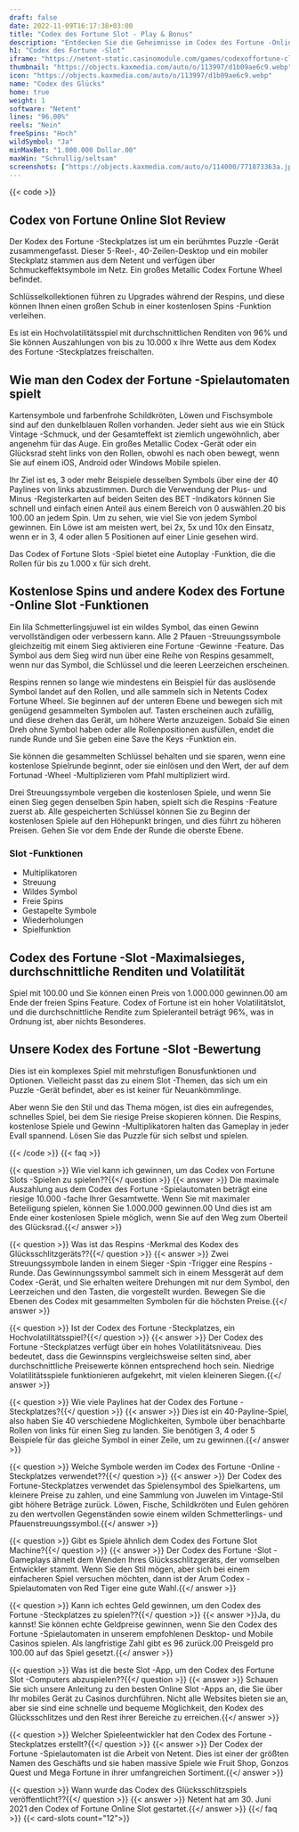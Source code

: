 ```yaml
---
draft: false
date: 2022-11-09T16:17:38+03:00
title: "Codex des Fortune Slot - Play & Bonus"
description: "Entdecken Sie die Geheimnisse im Codex des Fortune -Online Slot. Wir überprüfen das Gameplay, die Funktionen und das, wo wir mit dem besten Casino -Bonus spielen können."
h1: "Codex des Fortune -Slot"
iframe: "https://netent-static.casinomodule.com/games/codexoffortune-client/game/codexoffortune-client.xhtml?launchType=iframe&iframeSandbox=allow-scripts%20allow-popups%20allow-popups-to-escape-sandbox%20allow-top-navigation%20allow-top-navigation-by-user-activation%20allow-same-origin%20allow-forms%20allow-pointer-lock&applicationType=browser&gameId=codexoffortune_not_mobile&server=https%3A%2F%2Fnetent-game.casinomodule.com%2F&lang=en&sessId=DEMO-9708268300-EUR&operatorId=netent&statisticEndpointURL=https://gcl-int.netentcdn.com/gcs/reportData&logsId=d38dc493-87d5-43e2-96e0-66aa8add00ab&loadStarted=1625046219954&giOperatorConfig=%7B%22staticServer%22%3A%22https%3A%2F%2Fnetent-static.casinomodule.com%2F%22%2C%22targetElement%22%3A%22netentgame%22%2C%22launchType%22%3A%22iframe%22%2C%22iframeSandbox%22%3A%22allow-scripts%20allow-popups%20allow-popups-to-escape-sandbox%20allow-top-navigation%20allow-top-navigation-by-user-activation%20allow-same-origin%20allow-forms%20allow-pointer-lock%22%2C%22applicationType%22%3A%22browser%22%2C%22gameId%22%3A%22codexoffortune_not_mobile%22%2C%22server%22%3A%22https%3A%2F%2Fnetent-game.casinomodule.com%2F%22%2C%22lang%22%3A%22en%22%2C%22sessId%22%3A%22DEMO-9708268300XXXX%22%2C%22operatorId%22%3A%22netent%22%7D&casinourl=https://games.netent.com&loadSeqNo=0"
thumbnail: "https://objects.kaxmedia.com/auto/o/113997/d1b09ae6c9.webp"
icon: "https://objects.kaxmedia.com/auto/o/113997/d1b09ae6c9.webp"
name: "Codex des Glücks"
home: true
weight: 1
software: "Netent"
lines: "96.00%"
reels: "Nein"
freeSpins: "Hoch"
wildSymbol: "Ja"
minMaxBet: "1.000.000 Dollar.00"
maxWin: "Schrullig/seltsam"
screenshots: ["https://objects.kaxmedia.com/auto/o/114000/771873363a.jpeg"]
---
```


{{< code >}}<h2>Codex von Fortune Online Slot Review</h2><p>Der Kodex des Fortune -Steckplatzes ist um ein berühmtes Puzzle -Gerät zusammengefasst. Dieser 5-Reel-, 40-Zeilen-Desktop und ein mobiler Steckplatz stammen aus dem Netent und verfügen über Schmuckeffektsymbole im Netz. Ein großes Metallic Codex Fortune Wheel befindet.</p><p>Schlüsselkollektionen führen zu Upgrades während der Respins, und diese können Ihnen einen großen Schub in einer kostenlosen Spins -Funktion verleihen.</p><p>Es ist ein Hochvolatilitätsspiel mit durchschnittlichen Renditen von 96% und Sie können Auszahlungen von bis zu 10.000 x Ihre Wette aus dem Kodex des Fortune -Steckplatzes freischalten.</p><h2>Wie man den Codex der Fortune -Spielautomaten spielt</h2><p>Kartensymbole und farbenfrohe Schildkröten, Löwen und Fischsymbole sind auf den dunkelblauen Rollen vorhanden. Jeder sieht aus wie ein Stück Vintage -Schmuck, und der Gesamteffekt ist ziemlich ungewöhnlich, aber angenehm für das Auge. Ein großes Metallic Codex -Gerät oder ein Glücksrad steht links von den Rollen, obwohl es nach oben bewegt, wenn Sie auf einem iOS, Android oder Windows Mobile spielen.</p><p>Ihr Ziel ist es, 3 oder mehr Beispiele desselben Symbols über eine der 40 Paylines von links abzustimmen. Durch die Verwendung der Plus- und Minus -Registerkarten auf beiden Seiten des BET -Indikators können Sie schnell und einfach einen Anteil aus einem Bereich von 0 auswählen.20 bis 100.00 an jedem Spin. Um zu sehen, wie viel Sie von jedem Symbol gewinnen. Ein Löwe ist am meisten wert, bei 2x, 5x und 10x den Einsatz, wenn er in 3, 4 oder allen 5 Positionen auf einer Linie gesehen wird.</p><p>Das Codex of Fortune Slots -Spiel bietet eine Autoplay -Funktion, die die Rollen für bis zu 1.000 x für sich dreht.</p><h2>Kostenlose Spins und andere Kodex des Fortune -Online Slot -Funktionen</h2><p>Ein lila Schmetterlingsjuwel ist ein wildes Symbol, das einen Gewinn vervollständigen oder verbessern kann. Alle 2 Pfauen -Streuungssymbole gleichzeitig mit einem Sieg aktivieren eine Fortune -Gewinne -Feature. Das Symbol aus dem Sieg wird nun über eine Reihe von Respins gesammelt, wenn nur das Symbol, die Schlüssel und die leeren Leerzeichen erscheinen.</p><p>Respins rennen so lange wie mindestens ein Beispiel für das auslösende Symbol landet auf den Rollen, und alle sammeln sich in Netents Codex Fortune Wheel. Sie beginnen auf der unteren Ebene und bewegen sich mit genügend gesammelten Symbolen auf. Tasten erscheinen auch zufällig, und diese drehen das Gerät, um höhere Werte anzuzeigen. Sobald Sie einen Dreh ohne Symbol haben oder alle Rollenpositionen ausfüllen, endet die runde Runde und Sie geben eine Save the Keys -Funktion ein.</p><p>Sie können die gesammelten Schlüssel behalten und sie sparen, wenn eine kostenlose Spielrunde beginnt, oder sie einlösen und den Wert, der auf dem Fortunad -Wheel -Multiplizieren vom Pfahl multipliziert wird.</p><p>Drei Streuungssymbole vergeben die kostenlosen Spiele, und wenn Sie einen Sieg gegen denselben Spin haben, spielt sich die Respins -Feature zuerst ab. Alle gespeicherten Schlüssel können Sie zu Beginn der kostenlosen Spiele auf den Höhepunkt bringen, und dies führt zu höheren Preisen. Gehen Sie vor dem Ende der Runde die oberste Ebene.</p><h3>
Slot -Funktionen</h3><ul>
<li></span>
Multiplikatoren</li>
<li></span>
Streuung</li>
<li></span>
Wildes Symbol</li>
<li></span>
Freie Spins</li>
<li></span>
Gestapelte Symbole</li>
<li></span>
Wiederholungen</li>
<li></span>
Spielfunktion</li></ul><h2>Codex des Fortune -Slot -Maximalsieges, durchschnittliche Renditen und Volatilität</h2><p>Spiel mit 100.00 und Sie können einen Preis von 1.000.000 gewinnen.00 am Ende der freien Spins Feature. Codex of Fortune ist ein hoher Volatilitätslot, und die durchschnittliche Rendite zum Spieleranteil beträgt 96%, was in Ordnung ist, aber nichts Besonderes.</p><h2>Unsere Kodex des Fortune -Slot -Bewertung</h2><p>Dies ist ein komplexes Spiel mit mehrstufigen Bonusfunktionen und Optionen. Vielleicht passt das zu einem Slot -Themen, das sich um ein Puzzle -Gerät befindet, aber es ist keiner für Neuankömmlinge.</p><p>Aber wenn Sie den Stil und das Thema mögen, ist dies ein aufregendes, schnelles Spiel, bei dem Sie riesige Preise skopieren können. Die Respins, kostenlose Spiele und Gewinn -Multiplikatoren halten das Gameplay in jeder Evall spannend. Lösen Sie das Puzzle für sich selbst und spielen.</p>
{{< /code >}}
{{< faq >}}

{{< question >}} Wie viel kann ich gewinnen, um das Codex von Fortune Slots -Spielen zu spielen??{{</ question >}}
{{< answer >}} Die maximale Auszahlung aus dem Codex des Fortune -Spielautomaten beträgt eine riesige 10.000 -fache Ihrer Gesamtwette. Wenn Sie mit maximaler Beteiligung spielen, können Sie 1.000.000 gewinnen.00 Und dies ist am Ende einer kostenlosen Spiele möglich, wenn Sie auf den Weg zum Oberteil des Glücksrad.{{</ answer >}}

{{< question >}} Was ist das Respins -Merkmal des Kodex des Glücksschlitzgeräts??{{</ question >}}
{{< answer >}} Zwei Streuungssymbole landen in einem Sieger -Spin -Trigger eine Respins -Runde. Das Gewinnungssymbol sammelt sich in einem Messgerät auf dem Codex -Gerät, und Sie erhalten weitere Drehungen mit nur dem Symbol, den Leerzeichen und den Tasten, die vorgestellt wurden. Bewegen Sie die Ebenen des Codex mit gesammelten Symbolen für die höchsten Preise.{{</ answer >}}

{{< question >}} Ist der Codex des Fortune -Steckplatzes, ein Hochvolatilitätsspiel?{{</ question >}}
{{< answer >}} Der Codex des Fortune -Steckplatzes verfügt über ein hohes Volatilitätsniveau. Dies bedeutet, dass die Gewinnspins vergleichsweise selten sind, aber durchschnittliche Preisewerte können entsprechend hoch sein. Niedrige Volatilitätsspiele funktionieren aufgekehrt, mit vielen kleineren Siegen.{{</ answer >}}

{{< question >}} Wie viele Paylines hat der Codex des Fortune -Steckplatzes?{{</ question >}}
{{< answer >}} Dies ist ein 40-Payline-Spiel, also haben Sie 40 verschiedene Möglichkeiten, Symbole über benachbarte Rollen von links für einen Sieg zu landen. Sie benötigen 3, 4 oder 5 Beispiele für das gleiche Symbol in einer Zeile, um zu gewinnen.{{</ answer >}}

{{< question >}} Welche Symbole werden im Codex des Fortune -Online -Steckplatzes verwendet??{{</ question >}}
{{< answer >}} Der Codex des Fortune-Steckplatzes verwendet das Spielensymbol des Spielkartens, um kleinere Preise zu zahlen, und eine Sammlung von Juwelen im Vintage-Stil gibt höhere Beträge zurück. Löwen, Fische, Schildkröten und Eulen gehören zu den wertvollen Gegenständen sowie einem wilden Schmetterlings- und Pfauenstreuungssymbol.{{</ answer >}}

{{< question >}} Gibt es Spiele ähnlich dem Codex des Fortune Slot Machine?{{</ question >}}
{{< answer >}} Der Codex des Fortune -Slot -Gameplays ähnelt dem Wenden Ihres Glücksschlitzgeräts, der vomselben Entwickler stammt. Wenn Sie den Stil mögen, aber sich bei einem einfacheren Spiel versuchen möchten, dann ist der Arum Codex -Spielautomaten von Red Tiger eine gute Wahl.{{</ answer >}}

{{< question >}} Kann ich echtes Geld gewinnen, um den Codex des Fortune -Steckplatzes zu spielen??{{</ question >}}
{{< answer >}}Ja, du kannst! Sie können echte Geldpreise gewinnen, wenn Sie den Codex des Fortune -Spielautomaten in unserem empfohlenen Desktop- und Mobile Casinos spielen. Als langfristige Zahl gibt es 96 zurück.00 Preisgeld pro 100.00 auf das Spiel gesetzt.{{</ answer >}}

{{< question >}} Was ist die beste Slot -App, um den Codex des Fortune Slot -Computers abzuspielen??{{</ question >}}
{{< answer >}} Schauen Sie sich unsere Anleitung zu den besten Online Slot -Apps an, die Sie über Ihr mobiles Gerät zu Casinos durchführen. Nicht alle Websites bieten sie an, aber sie sind eine schnelle und bequeme Möglichkeit, den Kodex des Glücksschlitzes und den Rest ihrer Bereiche zu erreichen.{{</ answer >}}

{{< question >}} Welcher Spieleentwickler hat den Codex des Fortune -Steckplatzes erstellt?{{</ question >}}
{{< answer >}} Der Codex der Fortune -Spielautomaten ist die Arbeit von Netent. Dies ist einer der größten Namen des Geschäfts und sie haben massive Spiele wie Fruit Shop, Gonzos Quest und Mega Fortune in ihrer umfangreichen Sortiment.{{</ answer >}}

{{< question >}} Wann wurde das Codex des Glücksschlitzspiels veröffentlicht??{{</ question >}}
{{< answer >}} Netent hat am 30. Juni 2021 den Codex of Fortune Online Slot gestartet.{{</ answer >}}
{{</ faq >}}
{{< card-slots count="12">}}